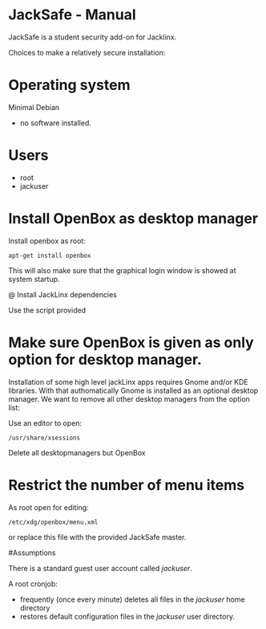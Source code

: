# JackSafe - Manual

JackSafe is a student security add-on for Jacklinx.

Choices to make a relatively secure installation:

# Operating system
Minimal Debian
- no software installed.
# Users
- root
- jackuser

# Install OpenBox as desktop manager

Install openbox as root:

```
apt-get install openbox
```
This will also make sure that the graphical login window is showed at system startup.

@ Install JackLinx dependencies

Use the script provided

# Make sure OpenBox is given as only option for desktop manager.

Installation of some high level jackLinx apps requires Gnome and/or KDE libraries. With that authomatically Gnome is installed as an optional desktop manager. We want to remove all other desktop managers from the option list:

Use an editor to open:

```
/usr/share/xsessions
```
Delete all desktopmanagers but OpenBox

# Restrict the number of menu items

As root open for editing:

```
/etc/xdg/openbox/menu.xml
```

or replace this file with the provided JackSafe master.













#Assumptions

There is a standard guest user account called *jackuser*.

A root cronjob:
- frequently (once every minute) deletes all files in the *jackuser* home directory 
- restores default configuration files in the *jackuser* user directory.


 



